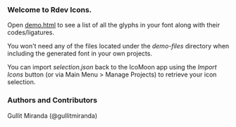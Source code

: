 ### Welcome to Rdev Icons.
Open [demo.html](http://gullitmiranda.github.io/rdev-icons/demo.html) to see a list of all the glyphs in your font along with their codes/ligatures.

You won't need any of the files located under the *demo-files* directory when including the generated font in your own projects.

You can import *selection.json* back to the IcoMoon app using the *Import Icons* button (or via Main Menu > Manage Projects) to retrieve your icon selection.

### Authors and Contributors
Gullit Miranda (@gullitmiranda)
